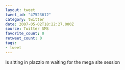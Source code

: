```yaml
---
layout: tweet
tweet_id: "47523612"
category: twitter
date: 2007-05-02T18:22:27.000Z
source: Twitter SMS
favorite_count: 0
retweet_count: 0
tags:
- tweet
---
```


Is sitting in plazzlo m waiting for the mega site session

